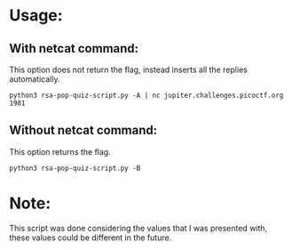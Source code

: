 # Usage:

## With netcat command: 

This option does not return the flag, instead inserts all the replies automatically.

    python3 rsa-pop-quiz-script.py -A | nc jupiter.challenges.picoctf.org 1981

## Without netcat command:

This option returns the flag.

    python3 rsa-pop-quiz-script.py -B

# Note:

This script was done considering the values that I was presented with, these values could be different in the future.